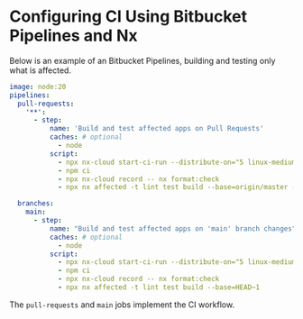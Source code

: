 # Configuring CI Using Bitbucket Pipelines and Nx

Below is an example of an Bitbucket Pipelines, building and testing only what is affected. 

```yaml {% fileName="bitbucket-pipelines.yml" %}
image: node:20
pipelines:
  pull-requests:
    '**':
      - step:
          name: 'Build and test affected apps on Pull Requests'
          caches: # optional
            - node
          script:
            - npx nx-cloud start-ci-run --distribute-on="5 linux-medium-js" --stop-agents-after="build" # this line enables distribution
            - npm ci
            - npx nx-cloud record -- nx format:check
            - npx nx affected -t lint test build --base=origin/master --head=HEAD

  branches:
    main:
      - step:
          name: "Build and test affected apps on 'main' branch changes"
          caches: # optional
            - node
          script:
            - npx nx-cloud start-ci-run --distribute-on="5 linux-medium-js" --stop-agents-after="build" # this line enables distribution
            - npm ci
            - npx nx-cloud record -- nx format:check
            - npx nx affected -t lint test build --base=HEAD~1
```

The `pull-requests` and `main` jobs implement the CI workflow.
